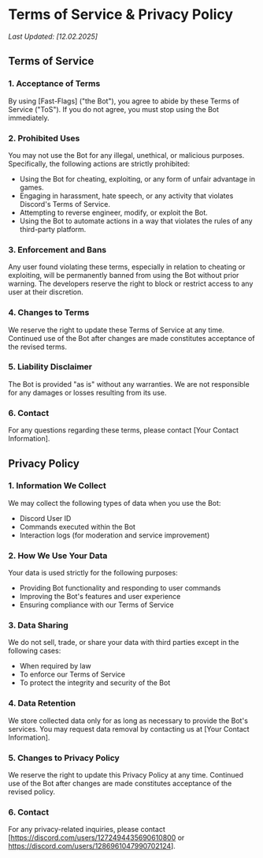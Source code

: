 # Terms of Service & Privacy Policy

_Last Updated: [12.02.2025]_

## Terms of Service

### 1. Acceptance of Terms
By using [Fast-Flags] ("the Bot"), you agree to abide by these Terms of Service ("ToS"). If you do not agree, you must stop using the Bot immediately.

### 2. Prohibited Uses
You may not use the Bot for any illegal, unethical, or malicious purposes. Specifically, the following actions are strictly prohibited:

- Using the Bot for cheating, exploiting, or any form of unfair advantage in games.
- Engaging in harassment, hate speech, or any activity that violates Discord's Terms of Service.
- Attempting to reverse engineer, modify, or exploit the Bot.
- Using the Bot to automate actions in a way that violates the rules of any third-party platform.

### 3. Enforcement and Bans
Any user found violating these terms, especially in relation to cheating or exploiting, will be permanently banned from using the Bot without prior warning. The developers reserve the right to block or restrict access to any user at their discretion.

### 4. Changes to Terms
We reserve the right to update these Terms of Service at any time. Continued use of the Bot after changes are made constitutes acceptance of the revised terms.

### 5. Liability Disclaimer
The Bot is provided "as is" without any warranties. We are not responsible for any damages or losses resulting from its use.

### 6. Contact
For any questions regarding these terms, please contact [Your Contact Information].

## Privacy Policy

### 1. Information We Collect
We may collect the following types of data when you use the Bot:
- Discord User ID
- Commands executed within the Bot
- Interaction logs (for moderation and service improvement)

### 2. How We Use Your Data
Your data is used strictly for the following purposes:
- Providing Bot functionality and responding to user commands
- Improving the Bot's features and user experience
- Ensuring compliance with our Terms of Service

### 3. Data Sharing
We do not sell, trade, or share your data with third parties except in the following cases:
- When required by law
- To enforce our Terms of Service
- To protect the integrity and security of the Bot

### 4. Data Retention
We store collected data only for as long as necessary to provide the Bot's services. You may request data removal by contacting us at [Your Contact Information].

### 5. Changes to Privacy Policy
We reserve the right to update this Privacy Policy at any time. Continued use of the Bot after changes are made constitutes acceptance of the revised policy.

### 6. Contact
For any privacy-related inquiries, please contact [<https://discord.com/users/1272494435690610800> or <https://discord.com/users/1286961047990702124>].

